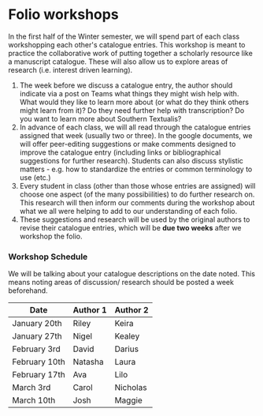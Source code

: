 # Folio workshops

In the first half of the Winter semester, we will spend part of each class workshopping each other's catalogue entries. This workshop is meant to practice the collaborative work of putting together a scholarly resource like a manuscript catalogue. These will also allow us to explore areas of research (i.e. interest driven learning).&#x20;

1. The week before we discuss a catalogue entry, the author should indicate via a post on Teams what things they might wish help with. What would they like to learn more about (or what do they think others might learn from it)? Do they need further help with transcription? Do you want to learn more about Southern Textualis?&#x20;
2. In advance of each class, we will all read through the catalogue entries assigned  that week (usually two or three). In the google documents, we will offer peer-editing suggestions or make comments designed to improve the catalogue entry (including links or bibliographical suggestions for further research). Students can also discuss stylistic matters - e.g. how to standardize the entries or common terminology to use (etc.)
3. Every student in class (other than those whose entries are assigned) will choose one aspect (of the many possibiilities) to do further research on. This research will then inform our comments during the workshop about what we all were helping to add to our understanding of each folio.&#x20;
4. These suggestions and research will be used by the original authors to revise their catalogue entries, which will be **due two weeks** after we workshop the folio.&#x20;

### Workshop Schedule

We will be talking about your catalogue descriptions on the date noted. This means noting areas of discussion/ research should be posted a week beforehand.&#x20;

| Date          | Author 1 | Author 2 |
| ------------- | -------- | -------- |
| January 20th  | Riley    | Keira    |
| January 27th  | Nigel    | Kealey   |
| February 3rd  | David    | Darius   |
| February 10th | Natasha  | Laura    |
| February 17th | Ava      | Lilo     |
| March 3rd     | Carol    | Nicholas |
| March 10th    | Josh     | Maggie   |

